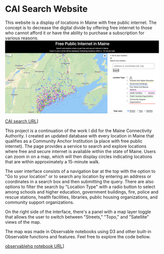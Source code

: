 # CAI Search Website

This website is a display of locations in Maine with free public internet. The concept is to decrease the digital divide by offering free internet to those who cannot afford it or have the ability to purchase a subscription for various reasons. 
![Website Preview](figs/cai_search_site.png)

[CAI search URL](https://jinger12.github.io/CAI-Search-Website/CAI_search.html)]

This project is a continuation of the work I did for the Maine Connectivity Authority. I created an updated database with every location in Maine that qualifies as a Community Anchor Institution (a place with free public internet). The page provides a service to search and explore locations where free and secure internet is available within the state of Maine. Users can zoom in on a map, which will then display circles indicating locations that are within approximately a 15-minute walk.

The user interface consists of a navigation bar at the top with the option to "Go to your location" or to search any location by entering an address or coordinates in a search box and then submitting the query. There are also options to filter the search by "Location Type" with a radio button to select among schools and higher education, government buildings, fire, police and rescue stations, health facilities, libraries, public housing organizations, and community support organizations.

On the right side of the interface, there's a panel with a map layer toggle that allows the user to switch between "Streets," "Topo," and "Satellite" views of the map. 

The map was made in Observable notebooks using D3 and other built-in Observable functions and features. Feel free to explore the code bellow.

[observablehq notebook URL](https://observablehq.com/d/f5268ba5aa8f6eee)]
